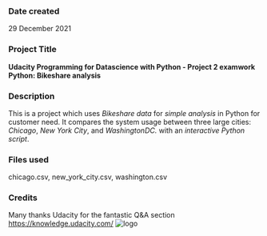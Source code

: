 
### Date created
29 December 2021

### Project Title
**Udacity Programming for Datascience with Python - Project 2 examwork Python: Bikeshare analysis**

### Description
This is a project which uses _Bikeshare data_ for _simple analysis_ in Python for customer need. It compares the system usage between three large cities: _Chicago_, _New York City_, and _WashingtonDC._ with an _interactive Python script_.

### Files used
chicago.csv, new_york_city.csv, washington.csv

### Credits
Many thanks Udacity for the fantastic Q&A section https://knowledge.udacity.com/
![logo](/Users/melindarokolya/Desktop/UdacityLogo.jpg)
